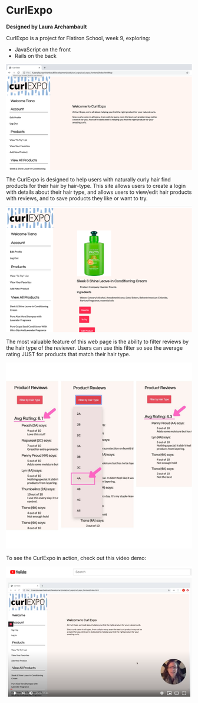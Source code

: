 # CurlExpo
**Designed by Laura Archambault**

CurlExpo is a project for Flatiron School, week 9, exploring:
* JavaScript on the front
* Rails on the back

![CurlExpo Welcome page](/curl_expo_frontend/src/CurlExpo_welcome.png "CurlExpo Welcome")

The CurlExpo is designed to help users with naturally curly hair find products for their hair by hair-type. This site allows users to create a login with details about their hair type, and allows users to view/edit hair products with reviews, and to save products they like or want to try.

![CurlExpo products display](/curl_expo_frontend/src/CurlExpo_features.png "CurlExpo products display")

The most valuable feature of this web page is the ability to filter reviews by the hair type of the reviewer. Users can use this filter so see the average rating JUST for products that match their hair type.

![CurlExpo filter](/curl_expo_frontend/src/filter.jpg "CurlExpo filter feature")

To see the CurlExpo in action, check out this video demo:

[![Youtube Thumbnail](/curl_expo_frontend/src/youtube.png)](https://youtu.be/6PPSSb1V1RA)
